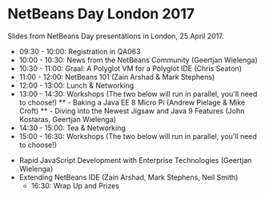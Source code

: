 # NetBeans Day London 2017

Slides from NetBeans Day presentations in London, 25 April 2017.

   * 09:30 - 10:00: Registration in QA063
   * 10:00 - 10:30: News from the NetBeans Community (Geertjan Wielenga)
   * 10:30 - 11:00: Graal: A Polyglot VM for a Polyglot IDE (Chris Seaton)
   * 11:00 - 12:00: NetBeans 101 (Zain Arshad & Mark Stephens)
   * 12:00 - 13:00: Lunch & Networking
   * 13:00 - 14:30: Workshops (The two below will run in parallel, you'll need to choose!)
   **  - Baking a Java EE 8 Micro Pi (Andrew Pielage & Mike Croft)
   **  - Diving into the Newest Jigsaw and Java 9 Features (John Kostaras, Geertjan Wielenga)
   * 14:30 - 15:00: Tea & Networking
   * 15:00 - 16:30: Workshops (The two below will run in parallel, you'll need to choose!)
- Rapid JavaScript Development with Enterprise Technologies (Geertjan Wielenga)
- Extending NetBeans IDE (Zain Arshad, Mark Stephens, Neil Smith) 
   * 16:30: Wrap Up and Prizes